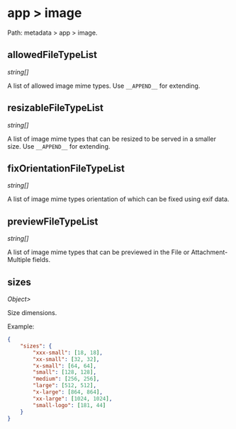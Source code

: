 # app > image

Path: metadata > app > image.

## allowedFileTypeList

*string[]*

A list of allowed image mime types. Use `__APPEND__` for extending.

## resizableFileTypeList

*string[]*

A list of image mime types that can be resized to be served in a smaller size. Use `__APPEND__` for extending.

## fixOrientationFileTypeList

*string[]*

A list of image mime types orientation of which can be fixed using exif data.

## previewFileTypeList

*string[]*

A list of image mime types that can be previewed in the File or Attachment-Multiple fields.

## sizes

*Object>*

Size dimensions.

Example:

```json
{
    "sizes": {
        "xxx-small": [18, 18],
        "xx-small": [32, 32],
        "x-small": [64, 64],
        "small": [128, 128],
        "medium": [256, 256],
        "large": [512, 512],
        "x-large": [864, 864],
        "xx-large": [1024, 1024],
        "small-logo": [181, 44]
    }
}
```
